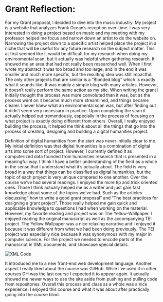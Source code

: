 # Grant Reflection:

  For my Grant proposal, I decided to dive into the music industry. My project is a website that analyzes Frank Ocean’s reception over-time. I was very interested in doing a project based on music and my meeting with my professor helped me focus and narrow down an artist to do the website on. Narrowing the project down to a specific artist helped place the project in a niche that will be useful for any future research on the subject matter. This at first seemed like it would be difficult for my research when doing my environmental scan, but it actually was helpful when gathering research. It showed me an area that had not really been researched well. When I first wrote my abstract it was too broad and too large, and in the end it was smaller and much more specific, but the resulting idea was still impactful. The only other projects that are similar is a “Blonded.blog” which is exactly what it sounds like. It was mainly a simple blog with many articles. However, it doesn’t really perform the same action as my site. When writing the grant I initially thought the process was more convoluted than it was, but as the process went on it became much more streamlined, and things became clearer. I never knew what an environmental scan was, but after finding out it didn’t seem very necessary in practice. Upon completing the scan it actually helped out tremendously, especially in the process of focusing on what project is exactly doing different from others. Overall, I really enjoyed building the process, it helped me think about all the things that go into the process of creating, designing and building a digital humanities project. 
	
 Definition of digital humanities from the start was never initially clear to me. My initial definition was that digital humanities is a combination of digital arts into some sort of project. However, I currently defined it as computerized data founded from humanities research that is presented in a meaningful way. I think I have a better understanding of the field as a whole in the sense that I understand what it’s actually about. The field is very broad in a way that things can be classified as digital humanities, but the topic of each project is very unique compared to one another. Over the course we’ve had several readings. I enjoyed the more tip and trick oriented ones. Those I think actually helped me as a writer and just gain fast knowledge about some of the topics we’ve had. Such as the articles discussing“ how to write a good grant proposal” and “The best practices for designing a grant project”. Those really helped me gain quick and applicable knowledge to questions I had when working on the material. However, my favorite reading and project was on The Yellow-Wallpaper. I enjoyed reading the original manuscript as well as the accompanying TEI project. The Yellow Wallpaper was a nice relaxing narrative and I enjoyed it because it was different from what we had been doing previously. The TEI project was especially nice because it was synonymous with my major in computer science. For the project we needed to encode parts of the manuscript in XML documents, and showcase special details. 
 
 ![XML Code](https://KristianCrosby.github.io/KristianCrosby350/images/theyellowwallpaper.jpg)
  
  It introduced me to a new front-end web development language. Another aspect I really liked about the course was GitHub. While I’ve used it in other courses DH was the last course I expected it to appear again. It actually showed me newer ways to use the site aside from pushing and pulling code from repositories.
Overall this process and class as a whole was a nice experience. I enjoyed this course and what it was about after practically going into the course blind. 
